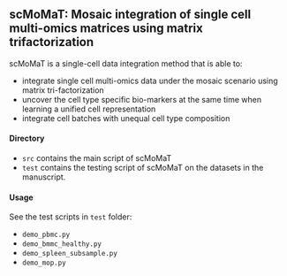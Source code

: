 ## scMoMaT: Mosaic integration of single cell multi-omics matrices using matrix trifactorization
scMoMaT is a single-cell data integration method that is able to:
* integrate single cell multi-omics data under the mosaic scenario using matrix tri-factorization
* uncover the cell type specific bio-markers at the same time when learning a unified cell representation
* integrate cell batches with unequal cell type composition

#### Directory
* `src` contains the main script of scMoMaT
* `test` contains the testing script of scMoMaT on the datasets in the manuscript.

#### Usage 
See the test scripts in `test` folder:
* `demo_pbmc.py`
* `demo_bmmc_healthy.py`
* `demo_spleen_subsample.py`
* `demo_mop.py`
